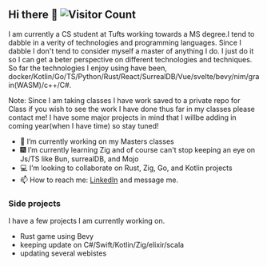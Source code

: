 ## Hi there 👋  ![Visitor Count](https://profile-counter.glitch.me/trav-xeno/count.svg)

 I am currently a CS student at Tufts working towards a MS degree.I tend to dabble in a verity of technologies and programming languages. Since I dabble I don't tend to consider myself a master of anything I do. I just do it so I can get a beter perspective on different technologies and techniques. So far the technologies I enjoy using have been, docker/Kotlin/Go/TS/Python/Rust/React/SurrealDB/Vue/svelte/bevy/nim/grain(WASM)/c++/C#.    


Note: Since I am taking classes I have work saved to a private repo for Class if you wish to see the work I have done thus far in my classes please contact me! I have some major projects in mind that I willbe adding in coming year(when I have time) so stay tuned!     


* 🔭 I’m currently working on my Masters classes
* 🎆 I’m currently learning Zig and of course can't stop keeping an eye on Js/TS like Bun, surrealDB, and Mojo
* 💻 I’m looking to collaborate on Rust, Zig, Go, and Kotlin projects 
* 📫 How to reach me: <a href="https://www.linkedin.com/in/travis-nevins/">LinkedIn</a> and message me.

### Side projects
I have a few projects I am currently working on.
* Rust game using Bevy
* keeping update on C#/Swift/Kotlin/Zig/elixir/scala
* updating several webistes  

